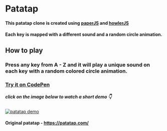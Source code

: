 # Patatap

#### This patatap clone is created using [paperJS](http://paperjs.org/) and [howlerJS](https://howlerjs.com/)
#### Each key is mapped with a different sound and a random circle animation.
## How to play
### Press any key from A - Z and it will play a unique sound on each key with a random colored circle animation.
### [Try it on CodePen](https://codepen.io/abhinandansharma/pen/abNmPoJ)
##### click on the image below to watch a short demo 👇
[![patatap demo](https://user-images.githubusercontent.com/35263182/98684861-aecd0f00-238c-11eb-97aa-221bc26af0d6.png)](https://twitter.com/i/status/1296337387170144257)

#### Original patatap - https://patatap.com/
